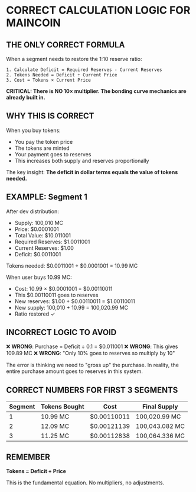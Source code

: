 # CORRECT CALCULATION LOGIC FOR MAINCOIN

## THE ONLY CORRECT FORMULA

When a segment needs to restore the 1:10 reserve ratio:

```
1. Calculate Deficit = Required Reserves - Current Reserves
2. Tokens Needed = Deficit ÷ Current Price
3. Cost = Tokens × Current Price
```

**CRITICAL: There is NO 10× multiplier. The bonding curve mechanics are already built in.**

## WHY THIS IS CORRECT

When you buy tokens:
- You pay the token price
- The tokens are minted
- Your payment goes to reserves
- This increases both supply and reserves proportionally

The key insight: **The deficit in dollar terms equals the value of tokens needed.**

## EXAMPLE: Segment 1

After dev distribution:
- Supply: 100,010 MC
- Price: $0.0001001
- Total Value: $10.011001
- Required Reserves: $1.0011001
- Current Reserves: $1.00
- Deficit: $0.0011001

Tokens needed: $0.0011001 ÷ $0.0001001 = 10.99 MC

When user buys 10.99 MC:
- Cost: 10.99 × $0.0001001 = $0.00110011
- This $0.00110011 goes to reserves
- New reserves: $1.00 + $0.00110011 = $1.00110011
- New supply: 100,010 + 10.99 = 100,020.99 MC
- Ratio restored ✓

## INCORRECT LOGIC TO AVOID

❌ **WRONG**: Purchase = Deficit ÷ 0.1 = $0.011001
❌ **WRONG**: This gives 109.89 MC
❌ **WRONG**: "Only 10% goes to reserves so multiply by 10"

The error is thinking we need to "gross up" the purchase. In reality, the entire purchase amount goes to reserves in this system.

## CORRECT NUMBERS FOR FIRST 3 SEGMENTS

| Segment | Tokens Bought | Cost | Final Supply |
|---------|--------------|------|--------------|
| 1 | 10.99 MC | $0.00110011 | 100,020.99 MC |
| 2 | 12.09 MC | $0.00121139 | 100,043.082 MC |
| 3 | 11.25 MC | $0.00112838 | 100,064.336 MC |

## REMEMBER

**Tokens = Deficit ÷ Price**

This is the fundamental equation. No multipliers, no adjustments.